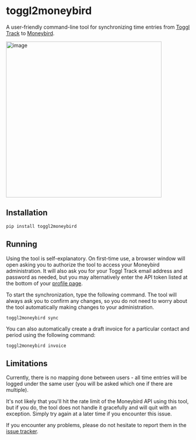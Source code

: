 # toggl2moneybird

A user-friendly command-line tool for synchronizing time entries from
[Toggl Track](https://toggl.com/track/) to [Moneybird](https://www.moneybird.com/).

<img width="426" alt="image" src="https://github.com/rdb/toggl2moneybird/assets/194842/12f05a72-c536-4c75-9aff-658439cc267d">

## Installation

    pip install toggl2moneybird

## Running

Using the tool is self-explanatory.  On first-time use, a browser window will
open asking you to authorize the tool to access your Moneybird administration.
It will also ask you for your Toggl Track email address and password as needed,
but you may alternatively enter the API token listed at the bottom of your
[profile page](https://track.toggl.com/profile).

To start the synchronization, type the following command.  The tool will always
ask you to confirm any changes, so you do not need to worry about the tool
automatically making changes to your administration.

    toggl2moneybird sync

You can also automatically create a draft invoice for a particular contact and
period using the following command:

    toggl2moneybird invoice

## Limitations

Currently, there is no mapping done between users - all time entries will be
logged under the same user (you will be asked which one if there are multiple).

It's not likely that you'll hit the rate limit of the Moneybird API using this
tool, but if you do, the tool does not handle it gracefully and will quit with
an exception.  Simply try again at a later time if you encounter this issue.

If you encounter any problems, please do not hesitate to report them in the
[issue tracker](https://github.com/rdb/toggl2moneybird/issues).
